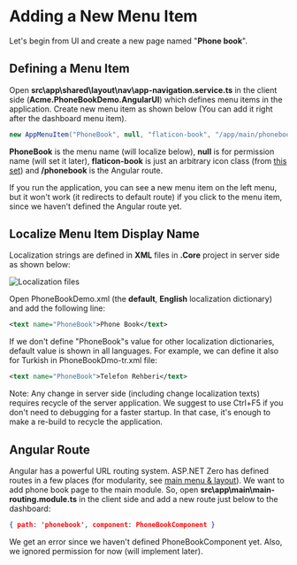 # Adding a New Menu Item

Let's begin from UI and create a new page named "**Phone book**".

## Defining a Menu Item

Open **src\\app\\shared\\layout\\nav\\app-navigation.service.ts** in the client side (**Acme.PhoneBookDemo.AngularUI**) which defines menu items in the application. Create new menu item as shown below (You can add it right after the dashboard menu item).

```csharp
new AppMenuItem("PhoneBook", null, "flaticon-book", "/app/main/phonebook")
```

**PhoneBook** is the menu name (will localize below), **null** is for permission name (will set it later), **flaticon-book** is just an arbitrary icon class (from [this set](http://keenthemes.com/metronic/preview/?page=components/icons/flaticon&demo=default)) and **/phonebook** is the Angular route.

If you run the application, you can see a new menu item on the left menu, but it won't work (it redirects to default route) if you click to the menu item, since we haven't defined the Angular route yet.

## Localize Menu Item Display Name

Localization strings are defined in **XML** files in **.Core** project in server side as shown below:

<img src="D:/Github/documents/docs/en/images/localization-files-4.png" alt="Localization files" class="img-thumbnail" />

Open PhoneBookDemo.xml (the **default**, **English** localization dictionary) and add the following line:

```xml
<text name="PhoneBook">Phone Book</text>
```

If we don't define "PhoneBook"s value for other localization dictionaries, default value is shown in all languages. For example, we can define it also for Turkish in PhoneBookDmo-tr.xml file:

```xml
<text name="PhoneBook">Telefon Rehberi</text>
```

Note: Any change in server side (including change localization texts) requires recycle of the server application. We suggest to use Ctrl+F5 if you don't need to debugging for a faster startup. In that case, it's
enough to make a re-build to recycle the application.

## Angular Route

Angular has a powerful URL routing system. ASP.NET Zero has defined routes in a few places (for modularity, see [main menu & layout](Features-Angular-Main-Menu-Layout.md)). We want to add phone book page to the main module. So, open **src\\app\\main\\main-routing.module.ts** in the client side and add a new route just below to the dashboard:

```json
{ path: 'phonebook', component: PhoneBookComponent }
```

We get an error since we haven't defined PhoneBookComponent yet. Also, we ignored permission for now (will implement later).